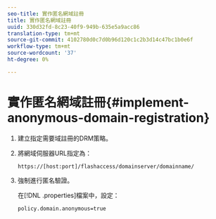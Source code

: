 ```yaml
---
seo-title: 實作匿名網域註冊
title: 實作匿名網域註冊
uuid: 330d32fd-8c23-40f9-949b-635e5a9acc86
translation-type: tm+mt
source-git-commit: 4102780d0c7d0b96d120c1c2b3d14c47bc1b0e6f
workflow-type: tm+mt
source-wordcount: '37'
ht-degree: 0%

---
```



# 實作匿名網域註冊{#implement-anonymous-domain-registration}

1. 建立指定需要域註冊的DRM策略。
1. 將網域伺服器URL指定為：

   ```
   https://[host:port]/flashaccess/domainserver/domainname/
   ```

1. 強制進行匿名驗證。

   在[!DNL .properties]檔案中，設定：

   ```
   policy.domain.anonymous=true 
   ```

